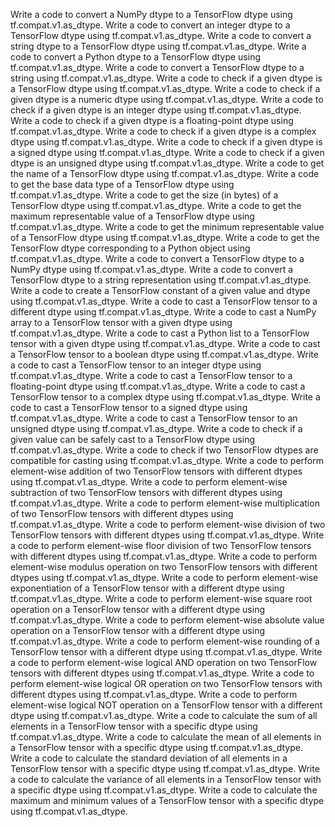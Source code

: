 Write a code to convert a NumPy dtype to a TensorFlow dtype using tf.compat.v1.as_dtype.
Write a code to convert an integer dtype to a TensorFlow dtype using tf.compat.v1.as_dtype.
Write a code to convert a string dtype to a TensorFlow dtype using tf.compat.v1.as_dtype.
Write a code to convert a Python dtype to a TensorFlow dtype using tf.compat.v1.as_dtype.
Write a code to convert a TensorFlow dtype to a string using tf.compat.v1.as_dtype.
Write a code to check if a given dtype is a TensorFlow dtype using tf.compat.v1.as_dtype.
Write a code to check if a given dtype is a numeric dtype using tf.compat.v1.as_dtype.
Write a code to check if a given dtype is an integer dtype using tf.compat.v1.as_dtype.
Write a code to check if a given dtype is a floating-point dtype using tf.compat.v1.as_dtype.
Write a code to check if a given dtype is a complex dtype using tf.compat.v1.as_dtype.
Write a code to check if a given dtype is a signed dtype using tf.compat.v1.as_dtype.
Write a code to check if a given dtype is an unsigned dtype using tf.compat.v1.as_dtype.
Write a code to get the name of a TensorFlow dtype using tf.compat.v1.as_dtype.
Write a code to get the base data type of a TensorFlow dtype using tf.compat.v1.as_dtype.
Write a code to get the size (in bytes) of a TensorFlow dtype using tf.compat.v1.as_dtype.
Write a code to get the maximum representable value of a TensorFlow dtype using tf.compat.v1.as_dtype.
Write a code to get the minimum representable value of a TensorFlow dtype using tf.compat.v1.as_dtype.
Write a code to get the TensorFlow dtype corresponding to a Python object using tf.compat.v1.as_dtype.
Write a code to convert a TensorFlow dtype to a NumPy dtype using tf.compat.v1.as_dtype.
Write a code to convert a TensorFlow dtype to a string representation using tf.compat.v1.as_dtype.
Write a code to create a TensorFlow constant of a given value and dtype using tf.compat.v1.as_dtype.
Write a code to cast a TensorFlow tensor to a different dtype using tf.compat.v1.as_dtype.
Write a code to cast a NumPy array to a TensorFlow tensor with a given dtype using tf.compat.v1.as_dtype.
Write a code to cast a Python list to a TensorFlow tensor with a given dtype using tf.compat.v1.as_dtype.
Write a code to cast a TensorFlow tensor to a boolean dtype using tf.compat.v1.as_dtype.
Write a code to cast a TensorFlow tensor to an integer dtype using tf.compat.v1.as_dtype.
Write a code to cast a TensorFlow tensor to a floating-point dtype using tf.compat.v1.as_dtype.
Write a code to cast a TensorFlow tensor to a complex dtype using tf.compat.v1.as_dtype.
Write a code to cast a TensorFlow tensor to a signed dtype using tf.compat.v1.as_dtype.
Write a code to cast a TensorFlow tensor to an unsigned dtype using tf.compat.v1.as_dtype.
Write a code to check if a given value can be safely cast to a TensorFlow dtype using tf.compat.v1.as_dtype.
Write a code to check if two TensorFlow dtypes are compatible for casting using tf.compat.v1.as_dtype.
Write a code to perform element-wise addition of two TensorFlow tensors with different dtypes using tf.compat.v1.as_dtype.
Write a code to perform element-wise subtraction of two TensorFlow tensors with different dtypes using tf.compat.v1.as_dtype.
Write a code to perform element-wise multiplication of two TensorFlow tensors with different dtypes using tf.compat.v1.as_dtype.
Write a code to perform element-wise division of two TensorFlow tensors with different dtypes using tf.compat.v1.as_dtype.
Write a code to perform element-wise floor division of two TensorFlow tensors with different dtypes using tf.compat.v1.as_dtype.
Write a code to perform element-wise modulus operation on two TensorFlow tensors with different dtypes using tf.compat.v1.as_dtype.
Write a code to perform element-wise exponentiation of a TensorFlow tensor with a different dtype using tf.compat.v1.as_dtype.
Write a code to perform element-wise square root operation on a TensorFlow tensor with a different dtype using tf.compat.v1.as_dtype.
Write a code to perform element-wise absolute value operation on a TensorFlow tensor with a different dtype using tf.compat.v1.as_dtype.
Write a code to perform element-wise rounding of a TensorFlow tensor with a different dtype using tf.compat.v1.as_dtype.
Write a code to perform element-wise logical AND operation on two TensorFlow tensors with different dtypes using tf.compat.v1.as_dtype.
Write a code to perform element-wise logical OR operation on two TensorFlow tensors with different dtypes using tf.compat.v1.as_dtype.
Write a code to perform element-wise logical NOT operation on a TensorFlow tensor with a different dtype using tf.compat.v1.as_dtype.
Write a code to calculate the sum of all elements in a TensorFlow tensor with a specific dtype using tf.compat.v1.as_dtype.
Write a code to calculate the mean of all elements in a TensorFlow tensor with a specific dtype using tf.compat.v1.as_dtype.
Write a code to calculate the standard deviation of all elements in a TensorFlow tensor with a specific dtype using tf.compat.v1.as_dtype.
Write a code to calculate the variance of all elements in a TensorFlow tensor with a specific dtype using tf.compat.v1.as_dtype.
Write a code to calculate the maximum and minimum values of a TensorFlow tensor with a specific dtype using tf.compat.v1.as_dtype.